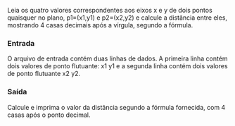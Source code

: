 Leia os quatro valores correspondentes aos eixos x e y de dois pontos quaisquer no plano, p1=(x1,y1) e p2=(x2,y2) e calcule a distância entre eles, mostrando 4 casas decimais após a vírgula, segundo a fórmula.

### Entrada
O arquivo de entrada contém duas linhas de dados. A primeira linha contém dois valores de ponto flutuante: x1 y1 e a segunda linha contém dois valores de ponto flutuante x2 y2.

### Saída
Calcule e imprima o valor da distância segundo a fórmula fornecida, com 4 casas após o ponto decimal.

